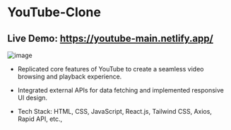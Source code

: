 # YouTube-Clone

## Live Demo: https://youtube-main.netlify.app/

![image](https://github.com/ZeenatFirdosh/YouTube-clone/assets/100707152/82158827-5284-4fcc-a23c-b4f841f7d68d)

* Replicated core features of YouTube to create a seamless video browsing and playback experience.

* Integrated external APIs for data fetching and implemented responsive UI design.

* Tech Stack: HTML, CSS, JavaScript, React.js, Tailwind CSS, Axios, Rapid API, etc.,
